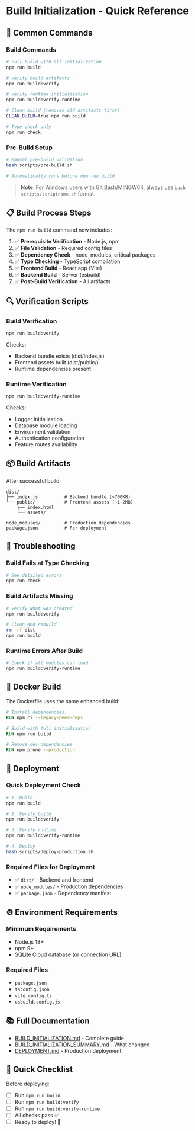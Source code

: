 # Build Initialization - Quick Reference

## 🚀 Common Commands

### Build Commands

```bash
# Full build with all initialization
npm run build

# Verify build artifacts
npm run build:verify

# Verify runtime initialization
npm run build:verify-runtime

# Clean build (removes old artifacts first)
CLEAN_BUILD=true npm run build

# Type check only
npm run check
```

### Pre-Build Setup

```bash
# Manual pre-build validation
bash scripts/pre-build.sh

# Automatically runs before npm run build
```

> **Note**: For Windows users with Git Bash/MINGW64, always use `bash scripts/scriptname.sh` format.

## 📋 Build Process Steps

The `npm run build` command now includes:

1. ✅ **Prerequisite Verification** - Node.js, npm
2. ✅ **File Validation** - Required config files
3. ✅ **Dependency Check** - node_modules, critical packages
4. ✅ **Type Checking** - TypeScript compilation
5. ✅ **Frontend Build** - React app (Vite)
6. ✅ **Backend Build** - Server (esbuild)
7. ✅ **Post-Build Verification** - All artifacts

## 🔍 Verification Scripts

### Build Verification

```bash
npm run build:verify
```

Checks:

- Backend bundle exists (dist/index.js)
- Frontend assets built (dist/public/)
- Runtime dependencies present

### Runtime Verification

```bash
npm run build:verify-runtime
```

Checks:

- Logger initialization
- Database module loading
- Environment validation
- Authentication configuration
- Feature routes availability

## 📦 Build Artifacts

After successful build:

```
dist/
├── index.js          # Backend bundle (~700KB)
└── public/           # Frontend assets (~1-2MB)
    ├── index.html
    └── assets/

node_modules/         # Production dependencies
package.json          # For deployment
```

## 🔧 Troubleshooting

### Build Fails at Type Checking

```bash
# See detailed errors
npm run check
```

### Build Artifacts Missing

```bash
# Verify what was created
npm run build:verify

# Clean and rebuild
rm -rf dist
npm run build
```

### Runtime Errors After Build

```bash
# Check if all modules can load
npm run build:verify-runtime
```

## 🐳 Docker Build

The Dockerfile uses the same enhanced build:

```dockerfile
# Install dependencies
RUN npm ci --legacy-peer-deps

# Build with full initialization
RUN npm run build

# Remove dev dependencies
RUN npm prune --production
```

## 🚢 Deployment

### Quick Deployment Check

```bash
# 1. Build
npm run build

# 2. Verify build
npm run build:verify

# 3. Verify runtime
npm run build:verify-runtime

# 4. Deploy
bash scripts/deploy-production.sh
```

### Required Files for Deployment

- ✅ `dist/` - Backend and frontend
- ✅ `node_modules/` - Production dependencies
- ✅ `package.json` - Dependency manifest

## ⚙️ Environment Requirements

### Minimum Requirements

- Node.js 18+
- npm 9+
- SQLite Cloud database (or connection URL)

### Required Files

- `package.json`
- `tsconfig.json`
- `vite.config.ts`
- `esbuild.config.js`

## 📚 Full Documentation

- [BUILD_INITIALIZATION.md](./docs/BUILD_INITIALIZATION.md) - Complete guide
- [BUILD_INITIALIZATION_SUMMARY.md](./BUILD_INITIALIZATION_SUMMARY.md) - What changed
- [DEPLOYMENT.md](../../DEPLOYMENT.md) - Production deployment

## 🎯 Quick Checklist

Before deploying:

- [ ] Run `npm run build`
- [ ] Run `npm run build:verify`
- [ ] Run `npm run build:verify-runtime`
- [ ] All checks pass ✅
- [ ] Ready to deploy! 🚀
